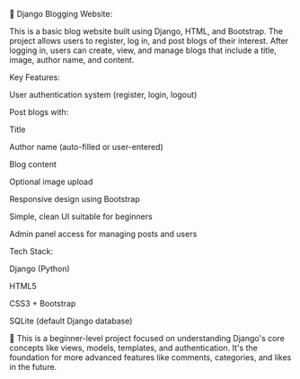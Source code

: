 📝 Django Blogging Website:

This is a basic blog website built using Django, HTML, and Bootstrap. The project allows users to register, log in, and post blogs of their interest. After logging in, users can create, view, and manage blogs that include a title, image, author name, and content.

Key Features:

User authentication system (register, login, logout)

Post blogs with:

Title

Author name (auto-filled or user-entered)

Blog content

Optional image upload

Responsive design using Bootstrap

Simple, clean UI suitable for beginners

Admin panel access for managing posts and users

Tech Stack:

Django (Python)

HTML5

CSS3 + Bootstrap

SQLite (default Django database)

🚀 This is a beginner-level project focused on understanding Django's core concepts like views, models, templates, and authentication. It's the foundation for more advanced features like comments, categories, and likes in the future.
